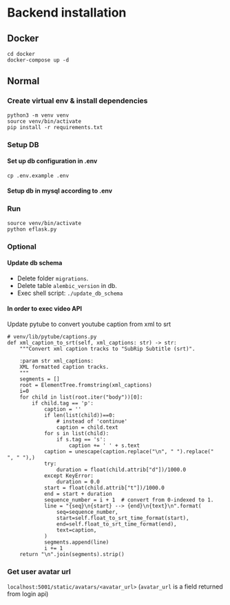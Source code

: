 # Backend installation

## Docker
```
cd docker
docker-compose up -d
```

## Normal

### Create virtual env & install dependencies

```
python3 -m venv venv
source venv/bin/activate
pip install -r requirements.txt
```

### Setup DB
#### Set up db configuration in .env
```
cp .env.example .env
```
#### Setup db in mysql according to .env

### Run 

```
source venv/bin/activate
python eflask.py
```

### Optional
#### Update db schema
+ Delete folder `migrations`.
+ Delete table `alembic_version` in db.
+ Exec shell script: `./update_db_schema`
#### In order to exec video API
Update pytube to convert youtube caption from xml to srt
```
# venv/lib/pytube/captions.py
def xml_caption_to_srt(self, xml_captions: str) -> str:
    """Convert xml caption tracks to "SubRip Subtitle (srt)".

    :param str xml_captions:
    XML formatted caption tracks.
    """
    segments = []
    root = ElementTree.fromstring(xml_captions)
    i=0
    for child in list(root.iter("body"))[0]:
        if child.tag == 'p':
            caption = ''
            if len(list(child))==0:
                # instead of 'continue'
                caption = child.text
            for s in list(child):
                if s.tag == 's':
                    caption += ' ' + s.text
            caption = unescape(caption.replace("\n", " ").replace("  ", " "),)
            try:
                duration = float(child.attrib["d"])/1000.0
            except KeyError:
                duration = 0.0
            start = float(child.attrib["t"])/1000.0
            end = start + duration
            sequence_number = i + 1  # convert from 0-indexed to 1.
            line = "{seq}\n{start} --> {end}\n{text}\n".format(
                seq=sequence_number,
                start=self.float_to_srt_time_format(start),
                end=self.float_to_srt_time_format(end),
                text=caption,
            )
            segments.append(line)
            i += 1
    return "\n".join(segments).strip()
```

### Get user avatar url 
`localhost:5001/static/avatars/<avatar_url>`
(`avatar_url` is a field returned from login api)
